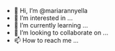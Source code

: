 - 👋 Hi, I’m @mariarannyella
- 👀 I’m interested in ...
- 🌱 I’m currently learning ...
- 💞️ I’m looking to collaborate on ...
- 📫 How to reach me ...

<!---
mariarannyella/mariarannyella is a ✨ special ✨ repository because its `README.md` (this file) appears on your GitHub profile.
You can click the Preview link to take a look at your changes.
--->
